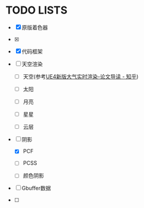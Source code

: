 # TODO LISTS

- [x] 原版着色器

- [x] 

- [x] 代码框架

- [ ] 天空渲染
  
  - [ ] 天空(参考[UE4新版大气实时渲染-论文导读 - 知乎](https://zhuanlan.zhihu.com/p/150963038))
  
  - [ ] 太阳
  
  - [ ] 月亮
  
  - [ ] 星星
  
  - [ ] 云层

- [ ] 阴影
  
  - [x] PCF
  
  - [ ] PCSS
  
  - [ ] 颜色阴影

- [ ] Gbuffer数据

- [ ] 
